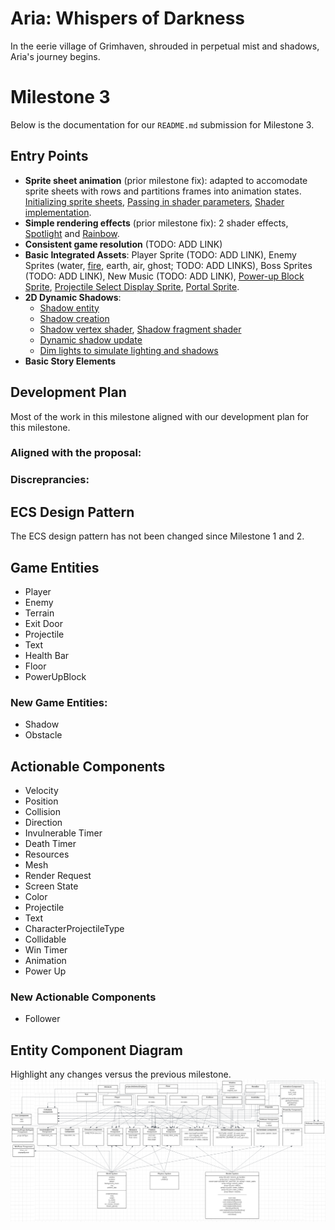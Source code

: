 # Aria: Whispers of Darkness
In the eerie village of Grimhaven, shrouded in perpetual mist and shadows, Aria's journey begins. 

# Milestone 3
Below is the documentation for our `README.md` submission for Milestone 3.

## Entry Points
- **Sprite sheet animation** (prior milestone fix): adapted to accomodate sprite sheets with rows and partitions frames into animation states. 
[Initializing sprite sheets](https://github.students.cs.ubc.ca/CPSC427-2023W-T1/Team06Aria/blob/8c1ac9ec1c7e2da38d80536bf5c18bd55f0c68fd/src/render_system_init.cpp#L296), 
[Passing in shader parameters](https://github.students.cs.ubc.ca/CPSC427-2023W-T1/Team06Aria/blob/8c1ac9ec1c7e2da38d80536bf5c18bd55f0c68fd/src/render_system.cpp#L91), 
[Shader implementation](https://github.students.cs.ubc.ca/CPSC427-2023W-T1/Team06Aria/blob/8c1ac9ec1c7e2da38d80536bf5c18bd55f0c68fd/shaders/animated.fs.glsl#L84).
- **Simple rendering effects** (prior milestone fix): 2 shader effects, 
[Spotlight](https://github.students.cs.ubc.ca/CPSC427-2023W-T1/Team06Aria/blob/8c1ac9ec1c7e2da38d80536bf5c18bd55f0c68fd/shaders/screen_darken.fs.glsl#L21) and 
[Rainbow](https://github.students.cs.ubc.ca/CPSC427-2023W-T1/Team06Aria/blob/8c1ac9ec1c7e2da38d80536bf5c18bd55f0c68fd/shaders/animated.fs.glsl#L70).
- **Consistent game resolution** (TODO: ADD LINK)
- **Basic Integrated Assets**: 
Player Sprite (TODO: ADD LINK), 
Enemy Sprites (water, [fire](https://github.students.cs.ubc.ca/CPSC427-2023W-T1/Team06Aria/blob/8c1ac9ec1c7e2da38d80536bf5c18bd55f0c68fd/data/textures/fire_enemy.png), earth, air, ghost; TODO: ADD LINKS),
Boss Sprites (TODO: ADD LINK),
New Music (TODO: ADD LINK),
[Power-up Block Sprite](https://github.students.cs.ubc.ca/CPSC427-2023W-T1/Team06Aria/blob/8c1ac9ec1c7e2da38d80536bf5c18bd55f0c68fd/data/textures/power_up_block.png),
[Projectile Select Display Sprite](https://github.students.cs.ubc.ca/CPSC427-2023W-T1/Team06Aria/blob/8c1ac9ec1c7e2da38d80536bf5c18bd55f0c68fd/data/textures/projectile-select-display-purple.png),
[Portal Sprite](https://github.students.cs.ubc.ca/CPSC427-2023W-T1/Team06Aria/blob/8c1ac9ec1c7e2da38d80536bf5c18bd55f0c68fd/data/textures/portal.png).
- **2D Dynamic Shadows**:
  - [Shadow entity](https://github.students.cs.ubc.ca/CPSC427-2023W-T1/Team06Aria/blob/8c1ac9ec1c7e2da38d80536bf5c18bd55f0c68fd/src/components.hpp#L63)
  - [Shadow creation](https://github.students.cs.ubc.ca/CPSC427-2023W-T1/Team06Aria/blob/8c1ac9ec1c7e2da38d80536bf5c18bd55f0c68fd/src/world_init.cpp#L245)
  - [Shadow vertex shader](https://github.students.cs.ubc.ca/CPSC427-2023W-T1/Team06Aria/blob/main/shaders/shadow.vs.glsl), [Shadow fragment shader](https://github.students.cs.ubc.ca/CPSC427-2023W-T1/Team06Aria/blob/main/shaders/shadow.fs.glsl)
  - [Dynamic shadow update](https://github.students.cs.ubc.ca/CPSC427-2023W-T1/Team06Aria/blob/8c1ac9ec1c7e2da38d80536bf5c18bd55f0c68fd/src/physics_system.cpp#L131)
  - [Dim lights to simulate lighting and shadows](https://github.students.cs.ubc.ca/CPSC427-2023W-T1/Team06Aria/blob/8c1ac9ec1c7e2da38d80536bf5c18bd55f0c68fd/shaders/screen_darken.fs.glsl#L43)
- **Basic Story Elements**

## Development Plan
Most of the work in this milestone aligned with our development plan for this milestone.

### Aligned with the proposal:

### Discreprancies:

## ECS Design Pattern
The ECS design pattern has not been changed since Milestone 1 and 2.

## Game Entities
- Player
- Enemy
- Terrain
- Exit Door
- Projectile
- Text
- Health Bar
- Floor
- PowerUpBlock

### New Game Entities:
- Shadow
- Obstacle

## Actionable Components
- Velocity
- Position
- Collision
- Direction
- Invulnerable Timer
- Death Timer
- Resources
- Mesh
- Render Request
- Screen State
- Color
- Projectile
- Text
- CharacterProjectileType
- Collidable
- Win Timer
- Animation
- Power Up

### New Actionable Components
- Follower

## Entity Component Diagram
Highlight any changes versus the previous milestone.
![ECS diagram](docu/images/M3_ECS_diagram.png)

